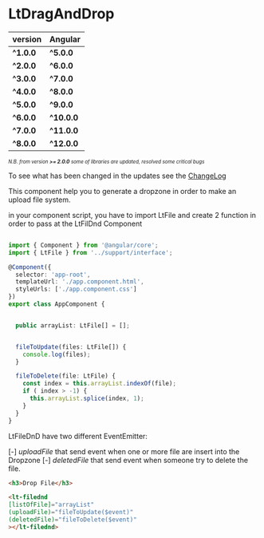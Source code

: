 # LtDragAndDrop

| version      |   Angular   |
| ------       | ----------  |
| **^1.0.0**   | **^5.0.0**  |
| **^2.0.0**   | **^6.0.0**  |
| **^3.0.0**   | **^7.0.0**  |
| **^4.0.0**   | **^8.0.0**  |
| **^5.0.0**   | **^9.0.0**  |
| **^6.0.0**   | **^10.0.0** |
| **^7.0.0**   | **^11.0.0** |
| **^8.0.0**   | **^12.0.0** |

<sub><sup>
*N.B. from version **>= 2.0.0** some of libraries are updated, resolved some critical bugs*</sup></sub>

  To see what has been changed in the updates see the [ChangeLog](CHANGELOG.md)

This component help you to generate a dropzone in order to make an upload file system.

in your component script, you have to import LtFile and create 2 function in order to pass at the LtFilDnd Component

```typescript

import { Component } from '@angular/core';
import { LtFile } from '../support/interface';

@Component({
  selector: 'app-root',
  templateUrl: './app.component.html',
  styleUrls: ['./app.component.css']
})
export class AppComponent {


  public arrayList: LtFile[] = [];


  fileToUpdate(files: LtFile[]) {
    console.log(files);
  }

  fileToDelete(file: LtFile) {
    const index = this.arrayList.indexOf(file);
    if ( index > -1) {
      this.arrayList.splice(index, 1);
    }
  }
}

```

LtFileDnD have two different EventEmitter:

[-] *uploadFile* that send event when one or more file are insert into the Dropzone
[-] *deletedFile* that send event when someone try to delete the file. 

```html
<h3>Drop File</h3>

<lt-filednd
[listOfFile]="arrayList"
(uploadFile)="fileToUpdate($event)"
(deletedFile)="fileToDelete($event)"
></lt-filednd>

```
